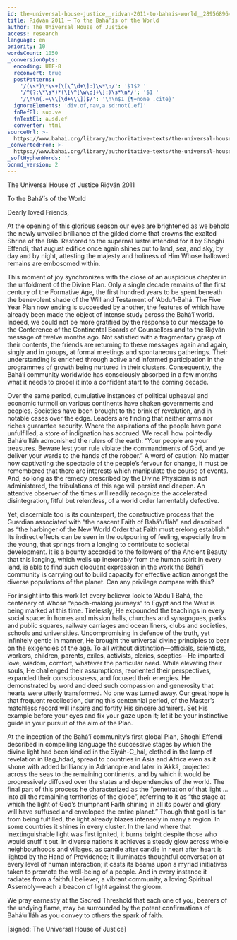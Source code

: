 ```yaml
---
id: the-universal-house-justice__ridvan-2011-to-bahais-world__2895689649__en
title: Riḍván 2011 – To the Bahá’ís of the World
author: The Universal House of Justice
access: research
language: en
priority: 10
wordsCount: 1050
_conversionOpts:
  encoding: UTF-8
  reconvert: true
  postPatterns:
    '/(\s*)\*\s+(\[\^\d+\]:)\s*\n/': '$1$2 '
    '/^(?:\*\s*)*(\[\^[\w\d]+\]:)\s*\n*/': '$1 '
    '/\n\n(.+\\\[\d+\\\])$/': '\n\n$1 {¶=none .cite}'
  ignoreElements: 'div.of,nav,a.sd:not(.ef)'
  fnRefEl: sup.ve
  fnTextEl: a.sd.ef
  converter: html
sourceUrl: >-
  https://www.bahai.org/library/authoritative-texts/the-universal-house-of-justice/messages/20110421_001/20110421_001.xhtml
_convertedFrom: >-
  https://www.bahai.org/library/authoritative-texts/the-universal-house-of-justice/messages/20110421_001/20110421_001.xhtml
_softHyphenWords: ''
ocnmd_version: 2
---
```

The Universal House of Justice
Riḍván 2011

To the Bahá’ís of the World

Dearly loved Friends,

At the opening of this glorious season our eyes are brightened as we behold the newly unveiled brilliance of the gilded dome that crowns the exalted Shrine of the Báb. Restored to the supernal lustre intended for it by Shoghi Effendi, that august edifice once again shines out to land, sea, and sky, by day and by night, attesting the majesty and holiness of Him Whose hallowed remains are embosomed within.

This moment of joy synchronizes with the close of an auspicious chapter in the unfoldment of the Divine Plan. Only a single decade remains of the first century of the Formative Age, the first hundred years to be spent beneath the benevolent shade of the Will and Testament of ‘Abdu’l‑Bahá. The Five Year Plan now ending is succeeded by another, the features of which have already been made the object of intense study across the Bahá’í world. Indeed, we could not be more gratified by the response to our message to the Conference of the Continental Boards of Counsellors and to the Riḍván message of twelve months ago. Not satisfied with a fragmentary grasp of their contents, the friends are returning to these messages again and again, singly and in groups, at formal meetings and spontaneous gatherings. Their understanding is enriched through active and informed participation in the programmes of growth being nurtured in their clusters. Consequently, the Bahá’í community worldwide has consciously absorbed in a few months what it needs to propel it into a confident start to the coming decade.

Over the same period, cumulative instances of political upheaval and economic turmoil on various continents have shaken governments and peoples. Societies have been brought to the brink of revolution, and in notable cases over the edge. Leaders are finding that neither arms nor riches guarantee security. Where the aspirations of the people have gone unfulfilled, a store of indignation has accrued. We recall how pointedly Bahá’u’lláh admonished the rulers of the earth: “Your people are your treasures. Beware lest your rule violate the commandments of God, and ye deliver your wards to the hands of the robber.” A word of caution: No matter how captivating the spectacle of the people’s fervour for change, it must be remembered that there are interests which manipulate the course of events. And, so long as the remedy prescribed by the Divine Physician is not administered, the tribulations of this age will persist and deepen. An attentive observer of the times will readily recognize the accelerated disintegration, fitful but relentless, of a world order lamentably defective.

Yet, discernible too is its counterpart, the constructive process that the Guardian associated with “the nascent Faith of Bahá’u’lláh” and described as “the harbinger of the New World Order that Faith must erelong establish.” Its indirect effects can be seen in the outpouring of feeling, especially from the young, that springs from a longing to contribute to societal development. It is a bounty accorded to the followers of the Ancient Beauty that this longing, which wells up inexorably from the human spirit in every land, is able to find such eloquent expression in the work the Bahá’í community is carrying out to build capacity for effective action amongst the diverse populations of the planet. Can any privilege compare with this?

For insight into this work let every believer look to ‘Abdu’l‑Bahá, the centenary of Whose “epoch-making journeys” to Egypt and the West is being marked at this time. Tirelessly, He expounded the teachings in every social space: in homes and mission halls, churches and synagogues, parks and public squares, railway carriages and ocean liners, clubs and societies, schools and universities. Uncompromising in defence of the truth, yet infinitely gentle in manner, He brought the universal divine principles to bear on the exigencies of the age. To all without distinction—officials, scientists, workers, children, parents, exiles, activists, clerics, sceptics—He imparted love, wisdom, comfort, whatever the particular need. While elevating their souls, He challenged their assumptions, reoriented their perspectives, expanded their consciousness, and focused their energies. He demonstrated by word and deed such compassion and generosity that hearts were utterly transformed. No one was turned away. Our great hope is that frequent recollection, during this centennial period, of the Master’s matchless record will inspire and fortify His sincere admirers. Set His example before your eyes and fix your gaze upon it; let it be your instinctive guide in your pursuit of the aim of the Plan.

At the inception of the Bahá’í community’s first global Plan, Shoghi Effendi described in compelling language the successive stages by which the divine light had been kindled in the Síyáh-C_hál, clothed in the lamp of revelation in Bag_hdád, spread to countries in Asia and Africa even as it shone with added brilliancy in Adrianople and later in ‘Akká, projected across the seas to the remaining continents, and by which it would be progressively diffused over the states and dependencies of the world. The final part of this process he characterized as the “penetration of that light … into all the remaining territories of the globe”, referring to it as “the stage at which the light of God’s triumphant Faith shining in all its power and glory will have suffused and enveloped the entire planet.” Though that goal is far from being fulfilled, the light already blazes intensely in many a region. In some countries it shines in every cluster. In the land where that inextinguishable light was first ignited, it burns bright despite those who would snuff it out. In diverse nations it achieves a steady glow across whole neighbourhoods and villages, as candle after candle in heart after heart is lighted by the Hand of Providence; it illuminates thoughtful conversation at every level of human interaction; it casts its beams upon a myriad initiatives taken to promote the well-being of a people. And in every instance it radiates from a faithful believer, a vibrant community, a loving Spiritual Assembly—each a beacon of light against the gloom.

We pray earnestly at the Sacred Threshold that each one of you, bearers of the undying flame, may be surrounded by the potent confirmations of Bahá’u’lláh as you convey to others the spark of faith.

\[signed: The Universal House of Justice\]
